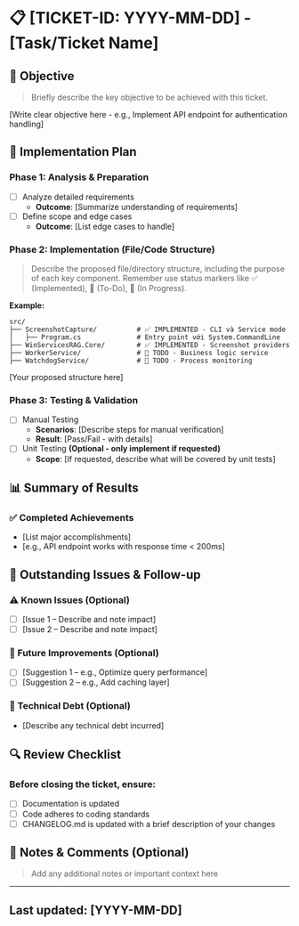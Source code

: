 # 📋 [TICKET-ID: YYYY-MM-DD] - [Task/Ticket Name]

## 🎯 Objective
> Briefly describe the key objective to be achieved with this ticket.

[Write clear objective here - e.g., Implement API endpoint for authentication handling]

## 🔄 Implementation Plan

### Phase 1: Analysis & Preparation
- [ ] Analyze detailed requirements
  - **Outcome**: [Summarize understanding of requirements]
- [ ] Define scope and edge cases
  - **Outcome**: [List edge cases to handle]

### Phase 2: Implementation (File/Code Structure)
> Describe the proposed file/directory structure, including the purpose of each key component. Remember use status markers like ✅ (Implemented), 🚧 (To-Do), 🔄 (In Progress).

**Example:**
```
src/
├── ScreenshotCapture/          # ✅ IMPLEMENTED - CLI và Service mode
│   ├── Program.cs              # Entry point với System.CommandLine
├── WinServicesRAG.Core/        # ✅ IMPLEMENTED - Screenshot providers
├── WorkerService/              # 🚧 TODO - Business logic service
├── WatchdogService/            # 🚧 TODO - Process monitoring
```

[Your proposed structure here]

### Phase 3: Testing & Validation
- [ ] Manual Testing
  - **Scenarios**: [Describe steps for manual verification]
  - **Result**: [Pass/Fail - with details]
- [ ] Unit Testing **(Optional - only implement if requested)**
  - **Scope**: [If requested, describe what will be covered by unit tests]

## 📊 Summary of Results

### ✅ Completed Achievements
- [List major accomplishments]
- [e.g., API endpoint works with response time < 200ms]

## 🚧 Outstanding Issues & Follow-up

### ⚠️ Known Issues (Optional)
- [ ] [Issue 1 – Describe and note impact]
- [ ] [Issue 2 – Describe and note impact]

### 🔮 Future Improvements (Optional)
- [ ] [Suggestion 1 – e.g., Optimize query performance]
- [ ] [Suggestion 2 – e.g., Add caching layer]

### 📌 Technical Debt (Optional)
- [Describe any technical debt incurred]

## 🔍 Review Checklist

### Before closing the ticket, ensure:
- [ ] Documentation is updated
- [ ] Code adheres to coding standards
- [ ] CHANGELOG.md is updated with a brief description of your changes

## 💬 Notes & Comments (Optional)
> Add any additional notes or important context here

---
**Last updated**: [YYYY-MM-DD]  
---